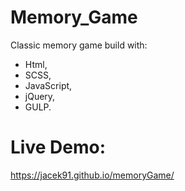 # Memory_Game

Classic memory game build with:
* Html,
* SCSS,
* JavaScript,
* jQuery,
* GULP.

# Live Demo:  
https://jacek91.github.io/memoryGame/
